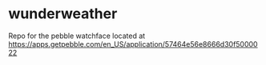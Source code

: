 # wunderweather
Repo for the pebble watchface located at https://apps.getpebble.com/en_US/application/57464e56e8666d30f5000022
